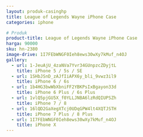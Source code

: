 ```yaml
---
layout: produk-casinghp
title: League of Legends Wayne iPhone Case
categories: iphone

# Produk
product-title: League of Legends Wayne iPhone Case
harga: 90000
sku: hn-2380
image-drive: 1I7FEbWNGF0Ieh8ews30wXy7kMuf_n4OJ
gallery:
  - url: 1-JeuAjU_4zaNVa7Yvr34GUnpzcZDyjtL
    title: iPhone 5 / 5s / SE
  - url: 1SHbJSnD_zAJfIiAPX6y_bli_9vwz3il9
    title: iPhone 6 / 6s
  - url: 1b4HG3bwWbXbniFF2YBKPsIxBgayon33d
    title: iPhone 6 Plus / 6s Plus
  - url: 1vlQ5pjGU5X_f0YLLJNBA6lzRdQIUPSZh
    title: iPhone 7 / 8
  - url: 16lQD2GaXegXTcj0UDqGPW4lt4XQTJSTH
    title: iPhone 7 Plus / 8 Plus
  - url: 1I7FEbWNGF0Ieh8ews30wXy7kMuf_n4OJ
    title: iPhone X
---
```

